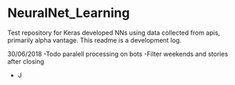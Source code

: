 # NeuralNet_Learning
Test repository for Keras developed NNs using data collected from apis, 
primarily alpha vantage. This readme is a development log.


30/06/2018
-Todo paralell processing on bots
-Filter weekends and stories after closing 
 - J
